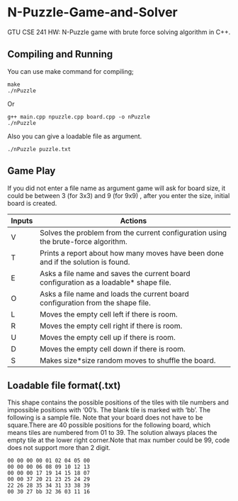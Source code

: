 # N-Puzzle-Game-and-Solver
GTU CSE 241 HW: N-Puzzle game with brute force solving algorithm in C++.

## Compiling and Running
You can use make command for compiling;
```
make
./nPuzzle
```
Or
```
g++ main.cpp npuzzle.cpp board.cpp -o nPuzzle
./nPuzzle
```
Also you can give a loadable file as argument.
```
./nPuzzle puzzle.txt
```

## Game Play

<p>If you did not enter a file name as argument game will ask for board size, it could be between 3 (for 3x3) and 9 (for 9x9) , after you enter the size, initial board is created.</p>

Inputs|Actions
-----|------
V|Solves the problem from the current configuration using the brute-force algorithm.
T|Prints a report about how many moves have been done and if the solution is found.
E|Asks a file name and saves the current board configuration as a loadable* shape file.
O|Asks a file name and loads the current board configuration from the shape file.
L|Moves the empty cell left if there is room.
R|Moves the empty cell right if there is room.
U|Moves the empty cell up if there is room.
D|Moves the empty cell down if there is room.
S|Makes size*size random moves to shuffle the board.

## Loadable file format(.txt)
<p>This shape contains the possible positions of the tiles with tile numbers and impossible positions
with ‘00’s. The blank tile is marked with ‘bb’. The following is a sample file. Note that your
board does not have to be square.There are 40 possible positions for the following
board, which means tiles are numbered from 01 to 39. The solution always places the empty
tile at the lower right corner.Note that max number could be 99, code does not support more than 2 digit.</p>

```
00 00 00 00 01 02 04 05 00
00 00 00 06 08 09 10 12 13
00 00 00 17 19 14 15 18 07
00 00 37 20 21 23 25 24 29
22 26 28 35 34 31 33 38 39
00 30 27 bb 32 36 03 11 16
```
